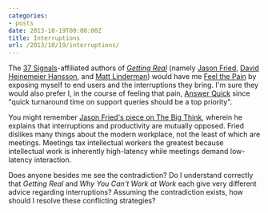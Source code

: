 ```yaml
---
categories:
- posts
date: 2013-10-19T00:00:00Z
title: Interruptions
url: /2013/10/19/interruptions/
---
```


The [37 Signals][37signals]-affiliated authors of
[_Getting_ _Real_][gettingreal] (namely [Jason Fried][jf],
[David Heinemeier Hansson][dhh], and [Matt Linderman][ml]) would have me
[Feel the Pain][feelthepain] by exposing myself to end users and the
interruptions they bring. I'm sure they would also prefer I, in the course of
feeling that pain, [Answer Quick][answerquick] since "quick turnaround time on
support queries should be a top priority".

You might remember [Jason Fried's piece on The Big Think][cantwork], wherein he
explains that interruptions and productivity are mutually opposed. Fried
dislikes many things about the modern workplace, not the least of which are
meetings. Meetings tax intellectual workers the greatest because intellectual
work is inherently high-latency while meetings demand low-latency interaction.

Does anyone besides me see the contradiction? Do I understand correctly that
_Getting Real_ and _Why You Can't Work at Work_ each give very different advice
regarding interruptions? Assuming the contradiction exists, how should I resolve
these conflicting strategies?


[37signals]: http://37signals.com/
[answerquick]: http://gettingreal.37signals.com/ch14_Answer_Quick.php
[cantwork]: http://bigthink.com/videos/why-you-cant-work-at-work
[dhh]: http://david.heinemeierhansson.com/
[feelthepain]: http://gettingreal.37signals.com/ch14_Feel_The_Pain.php
[gettingreal]: http://gettingreal.37signals.com/toc.php
[jf]: http://signalvnoise.com/writers/jf
[ml]: http://signalvnoise.com/writers/mattlinderman
